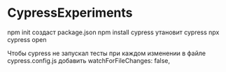 # CypressExperiments

npm init                        создаст package.json
npm install cypress             утановит cypress
npx cypress open

Чтобы cypress не запускал тесты при каждом изменении
в файле cypress.config.js
добавить watchForFileChanges: false,

